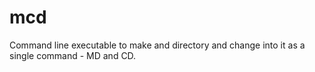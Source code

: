 # mcd
Command line executable to make and directory and change into it as a single command - MD and CD.  
